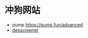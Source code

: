 # 冲狗网站

- pump https://pump.fun/advanced
- [dexscreener](https://dexscreener.com/solana/hqwsaxxh3dgy9dqbryjydrqukt2edy6mmhwmpuekfgzq)
